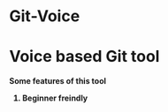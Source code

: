 # Git-Voice
<h1>Voice based Git tool</h1>
<b>Some features of this tool<b>
<ol>
<li>Beginner freindly </li>
</ol>
